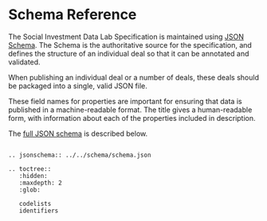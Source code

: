 # Schema Reference

The Social Investment Data Lab Specification is maintained using [JSON Schema](http://json-schema.org). The Schema is the authoritative source for the specification, and defines the structure of an individual deal so that it can be annotated and validated.

When publishing an individual deal or a number of deals, these deals should be packaged into a single, valid JSON file.

These field names for properties are important for ensuring that data is published in a machine-readable format. The title gives a human-readable form, with information about each of the properties included in description.

The [full JSON schema](../_static/docson/index.html#../../_static/schema.json$$expand) is described below. <script src="../_static/docson/widget.js" data-schema="../schema.json"> </script>

```eval_rst

.. jsonschema:: ../../schema/schema.json

```

```eval_rst
.. toctree::
   :hidden:
   :maxdepth: 2
   :glob:

   codelists
   identifiers

```
